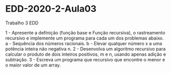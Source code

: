 # EDD-2020-2-Aula03
Trabalho 3 EDD


1 - Apresente a definição (função base e Função recursiva), o rastreamento recursivo e implemente um programa para cada um dos problemas abaixo.
a - Sequência dos números racionais.
b - Elevar qualquer número x a uma potência inteira não negativa n.
2 - Desenvolva um algoritmo recursivo para calcular o produto de dois inteiros positivos, m e n, usando apenas adição e subtração.
3 - Escreva um programa que recursivo que encontre o menor e o maior valor de um array.
 
